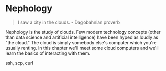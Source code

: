 # Nephology

> I saw a city in the clouds. - Dagobahnian proverb

Nephology is the study of clouds. Few modern technology concepts (other than 
data science and artificial intelligence) have been hyped as loudly as "the
cloud." The cloud is simply somebody else's computer which you're usually
renting. In this chapter we'll meet some cloud computers and we'll learn the
basics of interacting with them.

ssh, scp, curl
